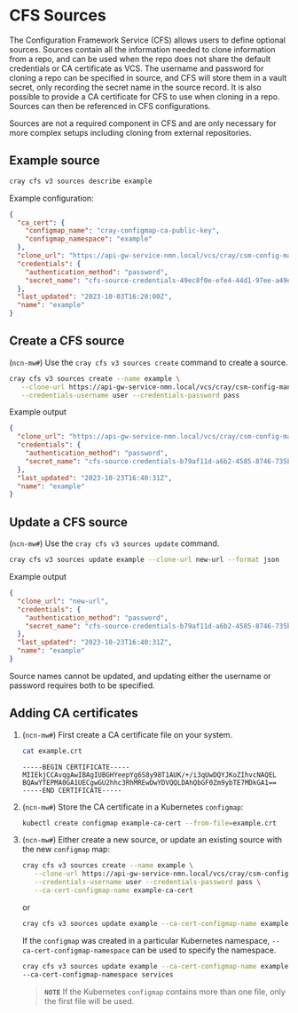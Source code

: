 # CFS Sources

The Configuration Framework Service \(CFS\) allows users to define optional sources.
Sources contain all the information needed to clone information from a repo, and can be used when the repo does not share the default credentials or CA certificate as VCS.
The username and password for cloning a repo can be specified in source, and CFS will store them in a vault secret, only recording the secret name in the source record.
It is also possible to provide a CA certificate for CFS to use when cloning in a repo.
Sources can then be referenced in CFS configurations.

Sources are not a required component in CFS and are only necessary for more complex setups including cloning from external repositories.

## Example source

```bash
cray cfs v3 sources describe example
```

Example configuration:

```json
{
  "ca_cert": {
    "configmap_name": "cray-configmap-ca-public-key",
    "configmap_namespace": "example"
  },
  "clone_url": "https://api-gw-service-nmn.local/vcs/cray/csm-config-management.git",
  "credentials": {
    "authentication_method": "password",
    "secret_name": "cfs-source-credentials-49ec8f0e-efe4-44d1-97ee-a49ef99e761b"
  },
  "last_updated": "2023-10-03T16:20:00Z",
  "name": "example"
}
```

## Create a CFS source

(`ncn-mw#`) Use the `cray cfs v3 sources create` command to create a source.

```bash
cray cfs v3 sources create --name example \
   --clone-url https://api-gw-service-nmn.local/vcs/cray/csm-config-management.git \
   --credentials-username user --credentials-password pass
```

Example output

```json
{
  "clone_url": "https://api-gw-service-nmn.local/vcs/cray/csm-config-management.git",
  "credentials": {
    "authentication_method": "password",
    "secret_name": "cfs-source-credentials-b79af11d-a6b2-4585-8746-735b4a1881cd"
  },
  "last_updated": "2023-10-23T16:40:31Z",
  "name": "example"
}
```

## Update a CFS source

(`ncn-mw#`) Use the `cray cfs v3 sources update` command.

 ```bash
 cray cfs v3 sources update example --clone-url new-url --format json
 ```

Example output

```json
{
  "clone_url": "new-url",
  "credentials": {
    "authentication_method": "password",
    "secret_name": "cfs-source-credentials-b79af11d-a6b2-4585-8746-735b4a1881cd"
  },
  "last_updated": "2023-10-23T16:40:31Z",
  "name": "example"
}
```

Source names cannot be updated, and updating either the username or password requires both to be specified.

## Adding CA certificates

1. (`ncn-mw#`) First create a CA certificate file on your system.

   ```bash
   cat example.crt
   ```

   ```text
   -----BEGIN CERTIFICATE-----
   MIIEkjCCAvqgAwIBAgIUBGHYeepYg6S8y98T1AUK/+/i3qUwDQYJKoZIhvcNAQEL
   BQAwYTEPMA0GA1UECgwGU2hhc3RhMREwDwYDVQQLDAhQbGF0Zm9ybTE7MDkGA1==
   -----END CERTIFICATE-----
   ```

1. (`ncn-mw#`) Store the CA certificate in a Kubernetes `configmap`:

   ```bash
   kubectl create configmap example-ca-cert --from-file=example.crt
   ```

1. (`ncn-mw#`) Either create a new source, or update an existing source with the new `configmap` map:

   ```bash
   cray cfs v3 sources create --name example \
      --clone-url https://api-gw-service-nmn.local/vcs/cray/csm-config-management.git \
      --credentials-username user --credentials-password pass \
      --ca-cert-configmap-name example-ca-cert
   ```

    or

   ```bash
   cray cfs v3 sources update example --ca-cert-configmap-name example-ca-cert
   ```

   If the `configmap` was created in a particular Kubernetes namespace, `--ca-cert-configmap-namespace` can be used to specify the namespace.

   ```bash
   cray cfs v3 sources update example --ca-cert-configmap-name example-ca-cert \
   --ca-cert-configmap-namespace services
   ```

   > **`NOTE`** If the Kubernetes `configmap` contains more than one file, only the first file will be used.
